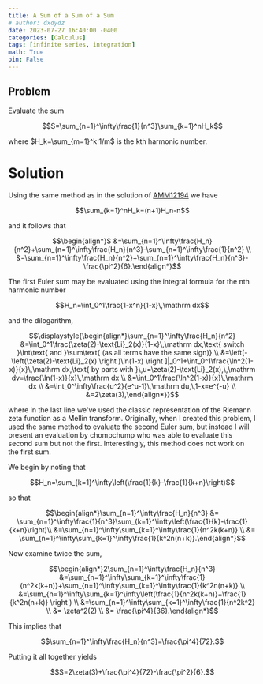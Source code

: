 ```yaml
---
title: A Sum of a Sum of a Sum
# author: dxdydz
date: 2023-07-27 16:40:00 -0400
categories: [Calculus]
tags: [infinite series, integration]
math: True
pin: False
---
```


## Problem

Evaluate the sum

$$S=\sum_{n=1}^\infty\frac{1}{n^3}\sum_{k=1}^nH_k$$

where $H_k=\sum_{m=1}^k 1/m$ is the kth harmonic number.

# Solution

Using the same method as in the solution of [AMM12194](https://volumeelement.github.io/posts/AMM12194/) we have

$$\sum_{k=1}^nH_k=(n+1)H_n-n$$

and it follows that

$$\begin{align*}S &=\sum_{n=1}^\infty\frac{H_n}{n^2}+\sum_{n=1}^\infty\frac{H_n}{n^3}-\sum_{n=1}^\infty\frac{1}{n^2} \\  &=\sum_{n=1}^\infty\frac{H_n}{n^2}+\sum_{n=1}^\infty\frac{H_n}{n^3}-\frac{\pi^2}{6}.\end{align*}$$

The first Euler sum may be evaluated using the integral formula for the nth harmonic number

$$H_n=\int_0^1\frac{1-x^n}{1-x}\,\mathrm dx$$

and the dilogarithm,

$$\displaystyle{\begin{align*}\sum_{n=1}^\infty\frac{H_n}{n^2} &=\int_0^1\frac{\zeta(2)-\text{Li}_2(x)}{1-x}\,\mathrm dx,\text{ switch }\int\text{ and }\sum\text{ (as all terms have the same sign)} \\ &=\left[-\left(\zeta(2)-\text{Li}_2(x) \right )\ln(1-x) \right ]|_0^1+\int_0^1\frac{\ln^2(1-x)}{x}\,\mathrm dx,\text{ by parts with }\,u=\zeta(2)-\text{Li}_2(x),\,\mathrm dv=\frac{\ln(1-x)}{x}\,\mathrm dx \\ &=\int_0^1\frac{\ln^2(1-x)}{x}\,\mathrm dx \\ &=\int_0^\infty\frac{u^2}{e^u-1}\,\mathrm du,\,1-x=e^{-u} \\ &=2\zeta(3),\end{align*}}$$

where in the last line we've used the classic representation of the Riemann zeta function as a Mellin transform. Originally, when I created this problem, I used the same method to evaluate the second Euler sum, but instead I will present an evaluation by chompchump who was able to evaluate this second sum but not the first. Interestingly, this method does not work on the first sum.

We begin by noting that

$$H_n=\sum_{k=1}^\infty\left(\frac{1}{k}-\frac{1}{k+n}\right)$$

so that

$$\begin{align*}\sum_{n=1}^\infty\frac{H_n}{n^3} &= \sum_{n=1}^\infty\frac{1}{n^3}\sum_{k=1}^\infty\left(\frac{1}{k}-\frac{1}{k+n}\right)\\  &=\sum_{n=1}^\infty\sum_{k=1}^\infty\frac{1}{n^2k(k+n)} \\  &= \sum_{n=1}^\infty\sum_{k=1}^\infty\frac{1}{k^2n(n+k)}.\end{align*}$$

Now examine twice the sum,

$$\begin{align*}2\sum_{n=1}^\infty\frac{H_n}{n^3} &=\sum_{n=1}^\infty\sum_{k=1}^\infty\frac{1}{n^2k(k+n)}+\sum_{n=1}^\infty\sum_{k=1}^\infty\frac{1}{k^2n(n+k)} \\  &=\sum_{n=1}^\infty\sum_{k=1}^\infty\left(\frac{1}{n^2k(k+n)}+\frac{1}{k^2n(n+k)} \right ) \\  &=\sum_{n=1}^\infty\sum_{k=1}^\infty\frac{1}{n^2k^2} \\ &= \zeta^2(2) \\ &= \frac{\pi^4}{36}.\end{align*}$$

This implies that

$$\sum_{n=1}^\infty\frac{H_n}{n^3}=\frac{\pi^4}{72}.$$

Putting it all together yields

$$S=2\zeta(3)+\frac{\pi^4}{72}-\frac{\pi^2}{6}.$$